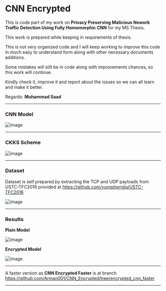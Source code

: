 # CNN Encrypted
This is code part of my work on **Privacy Preserving Malicious Nework Traffic Detection Using Fully Homomorphic CNN** for my MS Thesis. 

This work is prepared while keeping in requirements of thesis.

This is not very organized code and I will keep working to improve this code in much easy to understand form along with other necessary documents additions.

Some mistakes will still be in code along with improvements chances, so this work will continue.

Kindly check it, improve it and report about the issues so we can all learn and make it better. 

Regards:
**Muhammad Saad**
***
### CNN Model
![image](https://user-images.githubusercontent.com/21517793/168409136-1856e8c5-e685-441f-b5f9-33cfc50ab30e.png)

***
### CKKS Scheme
![image](https://user-images.githubusercontent.com/21517793/168409379-9b600ae1-d475-4c42-b5ee-e032c3cf6eed.png)

***
### Dataset
Dataset is self prepared by extracting the TCP and UDP payloads from USTC-TFC2016 provided at https://github.com/yungshenglu/USTC-TFC2016

![image](https://user-images.githubusercontent.com/21517793/168409571-ce59cfaa-4a3d-46f4-8e80-79dfd5ed54c2.png)

***
### Results
**Plain Model**

![image](https://user-images.githubusercontent.com/21517793/168409622-bfa061d8-1591-45d7-8526-1cbdbebeb283.png)

**Encrypted Model**

![image](https://user-images.githubusercontent.com/21517793/168409302-6c4ecba1-cba5-40d3-9b55-62a7ab9f6467.png)

***
A faster version as **CNN Encrypted Faster**  is at branch
https://github.com/Arman001/CNN_Encrypted/tree/encrypted_cnn_faster
***
